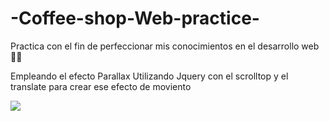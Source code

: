 # -Coffee-shop-Web-practice-

Practica con el fin de perfeccionar mis conocimientos en el desarrollo web 🚀🚀

Empleando el efecto Parallax
Utilizando Jquery con el scrolltop y el translate para crear ese efecto de moviento 


<img src="https://media.giphy.com/media/RibtJhWlHoj7aAPhe1/giphy.gif">


